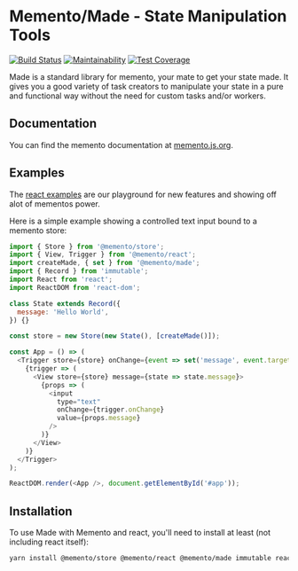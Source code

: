 # Memento/Made - State Manipulation Tools

[![Build Status](https://travis-ci.org/jeanfortheweb/memento.svg?branch=master)](https://travis-ci.org/jeanfortheweb/memento) [![Maintainability](https://api.codeclimate.com/v1/badges/5494041ca69fd977cae6/maintainability)](https://codeclimate.com/github/jeanfortheweb/memento/maintainability) [![Test Coverage](https://api.codeclimate.com/v1/badges/5494041ca69fd977cae6/test_coverage)](https://codeclimate.com/github/jeanfortheweb/memento/test_coverage)

Made is a standard library for memento, your mate to get your state made. It gives you a good variety of task creators to manipulate your state in a pure and functional way without the need for custom tasks and/or workers.

## Documentation

You can find the memento documentation at [memento.js.org](http://memento.js.org).

## Examples

The [react examples](https://github.com/jeanfortheweb/memento/tree/master/packages/react-examples) are our playground for new features and showing off alot of mementos power.

Here is a simple example showing a controlled text input bound to a memento store:

```js
import { Store } from '@memento/store';
import { View, Trigger } from '@memento/react';
import createMade, { set } from '@memento/made';
import { Record } from 'immutable';
import React from 'react';
import ReactDOM from 'react-dom';

class State extends Record({
  message: 'Hello World',
}) {}

const store = new Store(new State(), [createMade()]);

const App = () => (
  <Trigger store={store} onChange={event => set('message', event.target.value)}>
    {trigger => (
      <View store={store} message={state => state.message}>
        {props => (
          <input
            type="text"
            onChange={trigger.onChange}
            value={props.message}
          />
        )}
      </View>
    )}
  </Trigger>
);

ReactDOM.render(<App />, document.getElementById('#app'));
```

## Installation

To use Made with Memento and react, you'll need to install at least (not including react itself):

```sh
yarn install @memento/store @memento/react @memento/made immutable react react-dom
```
